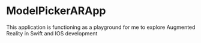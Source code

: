 # ModelPickerARApp

This application is functioning as a playground for me to explore Augmented Reality in Swift and IOS development
